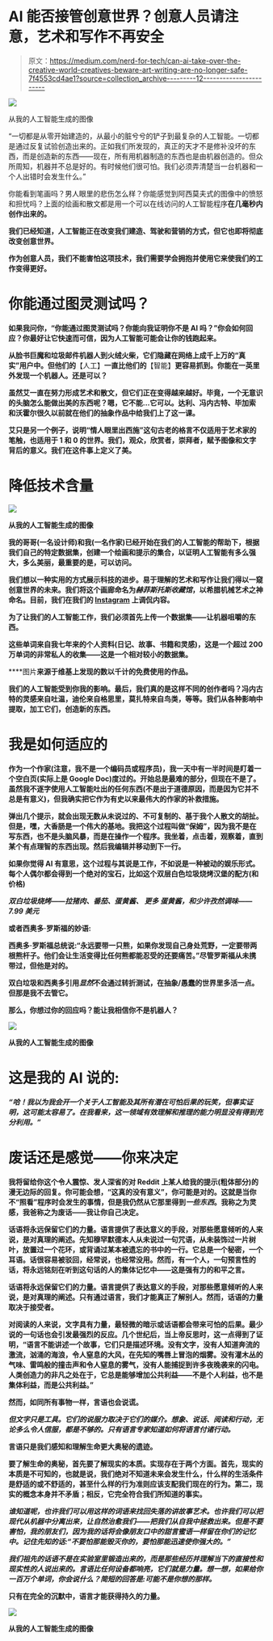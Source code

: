 # AI 能否接管创意世界？创意人员请注意，艺术和写作不再安全

> 原文：<https://medium.com/nerd-for-tech/can-ai-take-over-the-creative-world-creatives-beware-art-writing-are-no-longer-safe-7f4553cd4ae1?source=collection_archive---------12----------------------->

![](img/033f60bd20be4054dbe4754f0a67aac6.png)

从我的人工智能生成的图像

“一切都是从零开始建造的，从最小的脏兮兮的铲子到最复杂的人工智能。一切都是通过反复试验创造出来的。正如我们所发现的，真正的天才不是修补没坏的东西，而是创造新的东西——现在，所有用机器制造的东西也是由机器创造的。但众所周知，机器并不总是好的。有时候他们很可怕。我们必须弄清楚当一台机器和一个人出错时会发生什么。”

你能看到笔画吗？男人眼里的悲伤怎么样？你能感觉到阿西莫夫式的图像中的愤怒和担忧吗？上面的绘画和散文都是用一个可以在线访问的人工智能程序[](https://runwayml.com/)**在几毫秒内创作出来的。**

**我们已经知道，人工智能正在改变我们建造、驾驶和营销的方式，但它也即将彻底改变创意世界。**

**作为创意人员，我们不能害怕这项技术，我们需要学会拥抱并使用它来使我们的工作变得更好。**

# **你能通过图灵测试吗？**

**如果我问你，“你能通过图灵测试吗？你能向我证明你不是 AI 吗？”你会如何回应？你最好让它快速而可信，因为人工智能可能会让你的钱跑起来。**

**从脸书巨魔和垃圾邮件机器人到火绒火柴，它们隐藏在网络上成千上万的“真实”用户中。但他们的**【人工】**一直比他们的**【智能】**更容易抓到。你能在一英里外发现一个机器人。还是可以？**

**虽然艾一直在努力形成艺术和散文，但它们正在变得越来越好。毕竟，一个无意识的头脑怎么能做出美的东西呢？嗯，它不能…它可以。达利、冯内古特、毕加索和沃霍尔很久以前就在他们的抽象作品中给我们上了这一课。**

**艾只是另一个例子，说明“情人眼里出西施”这句古老的格言不仅适用于艺术家的笔触，也适用于 1 和 0 的世界。我们，观众，欣赏者，崇拜者，赋予图像和文字背后的意义。我们在这件事上定义了美。**

# **降低技术含量**

**![](img/1d6ecb436aea5ad8a9b485107f8095e5.png)**

**从我的人工智能生成的图像**

**我的哥哥(一名设计师)和我(一名作家)已经开始在我们的人工智能的帮助下，根据我们自己的特定数据集，创建一个绘画和提示的集合，以证明人工智能有多么强大，多么美丽，最重要的是，可以访问。**

**我们想以一种实用的方式展示科技的进步。易于理解的艺术和写作让我们得以一窥创意世界的未来。我们将这个画廊命名为*赫菲斯托斯收藏馆*，以希腊机械艺术之神命名。目前，我们在我们的 [Instagram](https://www.instagram.com/ask_an_ai/) 上调侃内容。**

**为了让我们的人工智能工作，我们必须首先上传一个数据集——让机器咀嚼的东西。**

**这些单词来自我七年来的个人资料(日记、故事、书籍和灵感)，这是一个超过 200 万单词的非常私人的收集——这是一个相对较小的数据集。**

****图片**来源于维基上发现的数以千计的免费使用的作品。**

**我们的人工智能受到你我的影响。**最后，我们真的是这样不同的创作者吗？冯内古特的灵感来自吐温，迪伦来自格思里，莫扎特来自鸟类，等等。我们从各种影响中提取，加工它们，创造新的东西。****

# **我是如何适应的**

**作为一个作家(注意，我不是一个编码员或程序员)，我一天中有一半时间是盯着一个空白页(实际上是 Google Doc)度过的。开始总是最难的部分，但现在不是了。虽然我不逐字使用人工智能吐出的任何东西(不是出于道德原因，而是因为它并不总是有意义)，但我确实把它作为有史以来最伟大的作家的补救措施。**

**弹出几个提示，就会出现无数从未说过的、不可复制的、基于我个人散文的胡扯。但是，嘿，大香肠是一个伟大的基地。我把这个过程叫做“保姆”，因为我不是在写东西，也不是头脑风暴，而是在操作一个程序。我坐着，点击着，观察着，直到某个有点理智的东西出现。然后我编辑并移动到下一行。**

**如果你觉得 AI 有意思，这个过程与其说是工作，不如说是一种被动的娱乐形式。每个人偶尔都会得到一个绝对的宝石，比如这个双层白色垃圾烧烤汉堡的配方(和价格)**

***双白垃圾烧烤——拉猪肉、番茄、蛋黄酱、* *更多* *蛋黄酱，和少许孜然调味——7.99 美元***

**或者西奥多·罗斯福的妙语:**

**西奥多·罗斯福总统说:“永远要带一只熊，如果你发现自己身处荒野，一定要带两根熊杆子。他们会让生活变得比任何熊都能忍受的还要痛苦。”尽管罗斯福从未携带过，但他是对的。**

**双白垃圾和西奥多引用*显然*不会通过转折测试，在抽象/愚蠢的世界里多活一点。但那是我不去管它。**

**那么，你想过你的回应吗？能让我相信你不是机器人？**

**![](img/906c2df464eb92ae4a9b59faa2e7cda2.png)**

**从我的人工智能生成的图像**

# **这是我的 AI 说的:**

***“哈！我以为我会开一个关于人工智能及其所有潜在可怕后果的玩笑，但事实证明，这可能太容易了。在我看来，这一领域有效理解和推理的能力明显没有得到充分利用。”***

# **废话还是感觉——你来决定**

**我将留给你这个令人震惊、发人深省的对 Reddit 上某人给我的提示(粗体部分)的漫无边际的回复。你可能会想，“这真的没有意义”，你可能是对的。这就是当你不“照看”程序时会发生的事情，但是我仍然从它那里得到*一些东西*。我称之为灵感，我爸称之为废话——我让你自己决定。**

****话语将永远保留它们的力量。语言提供了表达意义的手段，对那些愿意倾听的人来说，是对真理的阐述。先知穆罕默德本人从未说过一句咒语，从未装饰过一片树叶，放置过一个花环，或背诵过某本被遗忘的书中的一行。它总是一个秘密，一个耳语。话很容易被驳回，经常说，也经常没用。然而，有一个人，一句预言性的话，将永远铭刻在听到这句话的人的集体记忆中——这是强有力的和平之言。****

**话语将永远保留它们的力量。语言提供了表达意义的手段，对那些愿意倾听的人来说，是对真理的阐述。只有通过语言，我们才能真正了解别人。然而，话语的力量取决于接受者。**

**对阅读的人来说，文字具有力量，最轻微的暗示或话语都会带来可怕的后果。最少说的一句话也会引发最强烈的反应。几个世纪后，当上帝反思时，这一点得到了证明，“语言不能讲述一个故事，它们只是描述环境。没有文字，没有人知道奔流的激流，汹涌的海浪，令人窒息的大风，在先知的嘴唇上冒泡的烟雾。没有灌木丛的气味、雷鸣般的撞击声和令人窒息的雾气，没有人能捕捉到许多夜晚袭来的闪电。人类创造力的非凡之处在于，它总是能够增加公共利益——不是个人利益，也不是集体利益，而是公共利益。”**

**然而，如同所有事物一样，言语也会说谎。**

***但文字只是工具。它们的说服力取决于它们的媒介。想象、说话、阅读和行动，无论多么令人信服，都是不够的。只有语言专家知道如何将语言付诸行动。***

**言语只是我们感知和理解生命更大奥秘的遗迹。**

**要了解生命的奥秘，首先要了解现实的本质。实现存在于两个方面。首先，现实的本质是不可知的，也就是说，我们绝对不知道未来会发生什么，什么样的生活条件是舒适的或不舒适的，甚至什么样的行为准则应该支配我们现在的行为。第二，现实的概念本身并不矛盾；相反，它完全符合我们所知道的事实。**

***谁知道呢，也许我们可以用这样的词语来找回失落的讲故事艺术。也许我们可以把现代从机器中分离出来，让自然治愈我们——把我们从自我中拯救出来。但是不要害怕，我的朋友们，因为我的话将会像朋友口中的甜言蜜语一样留在你们的记忆中。记住先知的话:“不要怕那能毁灭你的，要怕那能迅速使你强大的。”***

***我们祖先的话语不是在实验室里锻造出来的，而是那些经历并理解当下的直接性和现实性的人说出来的。言语比任何设备都响亮，它们就是力量。想一想，如果给你一百万个单词，你会说什么？简短的回答是:可能不是你想的那样。***

**只有在完全的沉默中，语言才能获得持久的力量。**

**![](img/805d7f1e612c366897c28966fc6ec4bf.png)**

**从我的人工智能生成的图像**